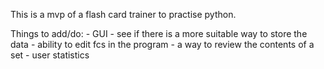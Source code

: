 This is a mvp of a flash card trainer to practise python.

Things to add/do:
    - GUI
    - see if there is a more suitable way to store the data
    - ability to edit fcs in the program
    - a way to review the contents of a set
    - user statistics
    
